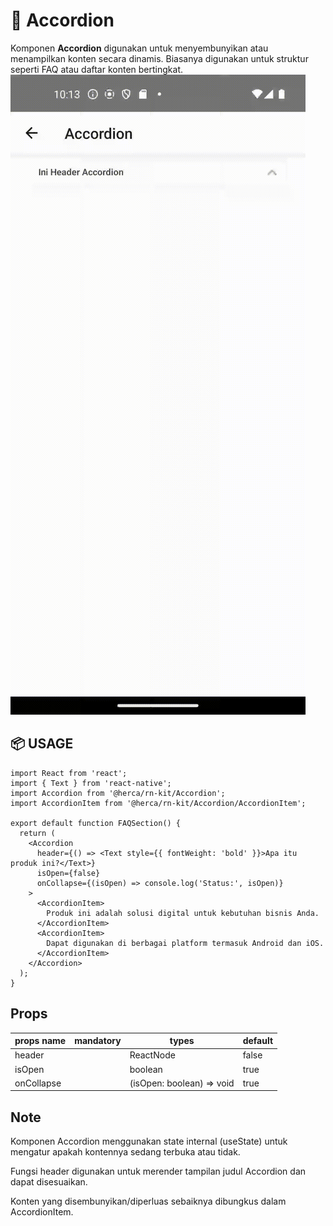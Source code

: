 # 📂 Accordion

Komponen **Accordion** digunakan untuk menyembunyikan atau menampilkan konten secara dinamis. Biasanya digunakan untuk struktur seperti FAQ atau daftar konten bertingkat.
![Deskripsi Alt](../../assets/doc/Accordion/Accordion.gif)

## 📦 USAGE

```tsx
import React from 'react';
import { Text } from 'react-native';
import Accordion from '@herca/rn-kit/Accordion';
import AccordionItem from '@herca/rn-kit/Accordion/AccordionItem';

export default function FAQSection() {
  return (
    <Accordion
      header={() => <Text style={{ fontWeight: 'bold' }}>Apa itu produk ini?</Text>}
      isOpen={false}
      onCollapse={(isOpen) => console.log('Status:', isOpen)}
    >
      <AccordionItem>
        Produk ini adalah solusi digital untuk kebutuhan bisnis Anda.
      </AccordionItem>
      <AccordionItem>
        Dapat digunakan di berbagai platform termasuk Android dan iOS.
      </AccordionItem>
    </Accordion>
  );
}

```


## Props

| props name           | mandatory | types   | default                                                  |
| -------------------- | --------- | ------- | -------------------------------------------------------- |
| header             |          | ReactNode | false                                            |
| isOpen              |         | boolean    |  true                                             |
| onCollapse              |         | (isOpen: boolean) => void	    |  true                                             |                         |

## Note

Komponen Accordion menggunakan state internal (useState) untuk mengatur apakah kontennya sedang terbuka atau tidak.

Fungsi header digunakan untuk merender tampilan judul Accordion dan dapat disesuaikan.

Konten yang disembunyikan/diperluas sebaiknya dibungkus dalam AccordionItem.